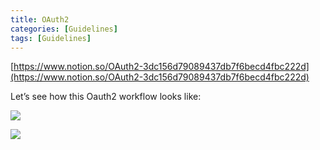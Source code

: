 ```yaml
---
title: OAuth2
categories: [Guidelines]
tags: [Guidelines]
---
```


[https://www.notion.so/OAuth2-3dc156d79089437db7f6becd4fbc222d](https://www.notion.so/OAuth2-3dc156d79089437db7f6becd4fbc222d)


Let’s see how this Oauth2 workflow looks like:


![](https://prod-files-secure.s3.us-west-2.amazonaws.com/9960fb2a-b75e-4bea-a8f9-b00925db1215/3bce41e0-99e8-4ebd-9701-e2bc9cbb79a2/Untitled.png?X-Amz-Algorithm=AWS4-HMAC-SHA256&X-Amz-Content-Sha256=UNSIGNED-PAYLOAD&X-Amz-Credential=ASIAZI2LB466WAYSFKTN%2F20250429%2Fus-west-2%2Fs3%2Faws4_request&X-Amz-Date=20250429T202526Z&X-Amz-Expires=3600&X-Amz-Security-Token=IQoJb3JpZ2luX2VjEPz%2F%2F%2F%2F%2F%2F%2F%2F%2F%2FwEaCXVzLXdlc3QtMiJGMEQCIE657hFN0eLigPMO7U3MpLaszPheqXe%2FykzFL1wvhToEAiAlRgcUBeysDV94wymvVYlUgzoc7SpXNIAyuo34Oj01oSqIBAiU%2F%2F%2F%2F%2F%2F%2F%2F%2F%2F8BEAAaDDYzNzQyMzE4MzgwNSIMnwNkL1V2ol7WabjkKtwDfazaDwc3dNLQkWfqOaqBKeY5h4PsBhFbbZB4MCPJ2gbiGiRtoRHlDeDA6eONezcBsEBEhWHBTPHbMSlv2z2Q%2FLaJjKNdUow6Y%2BxY0BGGbi%2BjDb%2BmJ4PLV0JWpSkzGBy31y7rxmPKzlV2ne05W%2ByYw86QA2s7ZrNnQZ%2B%2BlmjZ27rWrtNVF9iKAMMh0xrtq9MjtQwh2ywqdMeOptIzf4Ue2%2Fgh9pN%2F1YeVGPtsWWsdsVGxNEmVgIur409gN2ffwg%2F3DDoK5hTtphmi0AqG0OqifDMM3o%2BoyxsAQCLb3%2BUwb6DBkEVum0bJ9D%2FNlMmU%2Bzo9w0KjFmIyfDIvON1eXKg7NvUEl2HYteAYg%2BXs9zbD5sX40RN7Ko2gKLACoxBfwNFrqfKj3zidemFMaH1w94Akt9tF%2Fr3FyybOW%2F0I65JHv2MUqL2203rb9IHFsqGnUkSvTYCAj8qwd9LgMQaJKKuiflBZRVeIsecyVjoU%2Fu5P440aLlyz78vfHZRe6JAFB9jxH4PFPyBdtFyU83GbWpoE93%2FoudlDaROQ49EnKXTjRBGoYYwYEvt2%2B6CaHmIY2X%2BrRIsr9Y0aadzADdZ0Qetl9C8TcnOY1w%2FH7vrBEe%2F%2FAfcljGIfY%2BJfqXyiJxswm8%2FEwAY6pgGhTynUn6oZz6f74sPMd7GyRmBoHl5tQusM9U%2B9z1pnH07Q7eJ%2BHs9%2ByhkCck5ljkpkPwA31GDHzqalyjDAYOKqNF5ITpO%2Bk8iYhiicUCHu8Q5MeFSzT%2BDnPFWzmWXa2RPEsR9s%2Bc31x4ypenVovOMGBv7kdybjkKH1Ap8CkwbFjRTIGYy81hHaXTI2nKieNhMz7EceU%2B7JHPu4PmA0kf2OzQth9CxU&X-Amz-Signature=89e687ca312d0be55b8b5460a2f3dcc1ee570e78256dc23999f47fe9a8bb57a3&X-Amz-SignedHeaders=host&x-id=GetObject)


![](https://prod-files-secure.s3.us-west-2.amazonaws.com/9960fb2a-b75e-4bea-a8f9-b00925db1215/27d32b66-de43-41de-80f7-7edb81d1190f/Untitled.png?X-Amz-Algorithm=AWS4-HMAC-SHA256&X-Amz-Content-Sha256=UNSIGNED-PAYLOAD&X-Amz-Credential=ASIAZI2LB466WAYSFKTN%2F20250429%2Fus-west-2%2Fs3%2Faws4_request&X-Amz-Date=20250429T202526Z&X-Amz-Expires=3600&X-Amz-Security-Token=IQoJb3JpZ2luX2VjEPz%2F%2F%2F%2F%2F%2F%2F%2F%2F%2FwEaCXVzLXdlc3QtMiJGMEQCIE657hFN0eLigPMO7U3MpLaszPheqXe%2FykzFL1wvhToEAiAlRgcUBeysDV94wymvVYlUgzoc7SpXNIAyuo34Oj01oSqIBAiU%2F%2F%2F%2F%2F%2F%2F%2F%2F%2F8BEAAaDDYzNzQyMzE4MzgwNSIMnwNkL1V2ol7WabjkKtwDfazaDwc3dNLQkWfqOaqBKeY5h4PsBhFbbZB4MCPJ2gbiGiRtoRHlDeDA6eONezcBsEBEhWHBTPHbMSlv2z2Q%2FLaJjKNdUow6Y%2BxY0BGGbi%2BjDb%2BmJ4PLV0JWpSkzGBy31y7rxmPKzlV2ne05W%2ByYw86QA2s7ZrNnQZ%2B%2BlmjZ27rWrtNVF9iKAMMh0xrtq9MjtQwh2ywqdMeOptIzf4Ue2%2Fgh9pN%2F1YeVGPtsWWsdsVGxNEmVgIur409gN2ffwg%2F3DDoK5hTtphmi0AqG0OqifDMM3o%2BoyxsAQCLb3%2BUwb6DBkEVum0bJ9D%2FNlMmU%2Bzo9w0KjFmIyfDIvON1eXKg7NvUEl2HYteAYg%2BXs9zbD5sX40RN7Ko2gKLACoxBfwNFrqfKj3zidemFMaH1w94Akt9tF%2Fr3FyybOW%2F0I65JHv2MUqL2203rb9IHFsqGnUkSvTYCAj8qwd9LgMQaJKKuiflBZRVeIsecyVjoU%2Fu5P440aLlyz78vfHZRe6JAFB9jxH4PFPyBdtFyU83GbWpoE93%2FoudlDaROQ49EnKXTjRBGoYYwYEvt2%2B6CaHmIY2X%2BrRIsr9Y0aadzADdZ0Qetl9C8TcnOY1w%2FH7vrBEe%2F%2FAfcljGIfY%2BJfqXyiJxswm8%2FEwAY6pgGhTynUn6oZz6f74sPMd7GyRmBoHl5tQusM9U%2B9z1pnH07Q7eJ%2BHs9%2ByhkCck5ljkpkPwA31GDHzqalyjDAYOKqNF5ITpO%2Bk8iYhiicUCHu8Q5MeFSzT%2BDnPFWzmWXa2RPEsR9s%2Bc31x4ypenVovOMGBv7kdybjkKH1Ap8CkwbFjRTIGYy81hHaXTI2nKieNhMz7EceU%2B7JHPu4PmA0kf2OzQth9CxU&X-Amz-Signature=3d87cd3ff7d20788e5df151244bf4a17af57f616433f0e4288094bc17d4c6c06&X-Amz-SignedHeaders=host&x-id=GetObject)

